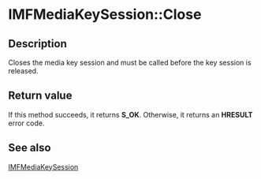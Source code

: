 # IMFMediaKeySession::Close

## Description

Closes the media key session and must be called before the key session is released.

## Return value

If this method succeeds, it returns **S_OK**. Otherwise, it returns an **HRESULT** error code.

## See also

[IMFMediaKeySession](https://learn.microsoft.com/windows/desktop/api/mfmediaengine/nn-mfmediaengine-imfmediakeysession)